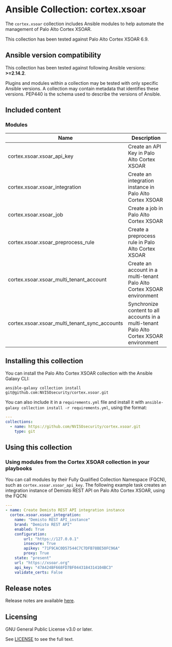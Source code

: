 # Ansible Collection: cortex.xsoar

The `cortex.xsoar` collection includes Ansible modules to help automate the management of Palo Alto Cortex XSOAR.

This collection has been tested against Palo Alto Cortex XSOAR 6.9.

## Ansible version compatibility

This collection has been tested against following Ansible versions: **>=2.14.2**.

Plugins and modules within a collection may be tested with only specific Ansible versions.
A collection may contain metadata that identifies these versions.
PEP440 is the schema used to describe the versions of Ansible.

## Included content

### Modules
Name | Description
--- | ---
cortex.xsoar.xsoar_api_key|Create an API Key in Palo Alto Cortex XSOAR
cortex.xsoar.xsoar_integration|Create an integration instance in Palo Alto Cortex XSOAR
cortex.xsoar.xsoar_job|Create a job in Palo Alto Cortex XSOAR
cortex.xsoar.xsoar_preprocess_rule|Create a preprocess rule in Palo Alto Cortex XSOAR
cortex.xsoar.xsoar_multi_tenant_account|Create an account in a multi-tenant Palo Alto Cortex XSOAR environment
cortex.xsoar.xsoar_multi_tenant_sync_accounts|Synchronize content to all accounts in a multi-tenant Palo Alto Cortex XSOAR environment

## Installing this collection

You can install the Palo Alto Cortex XSOAR collection with the Ansible Galaxy CLI:

    ansible-galaxy collection install git@github.com:NVISOsecurity/cortex.xsoar.git

You can also include it in a `requirements.yml` file and install it with `ansible-galaxy collection install -r requirements.yml`, using the format:

```yaml
---
collections:
  - name: https://github.com/NVISOsecurity/cortex.xsoar.git
    type: git
```

## Using this collection

### Using modules from the Cortex XSOAR collection in your playbooks

You can call modules by their Fully Qualified Collection Namespace (FQCN), such as `cortex.xsoar.xsoar_api_key`.
The following example task creates an integration instance of Demisto REST API on Palo Alto Cortex XSOAR, using the FQCN:

```yaml
---
- name: Create Demisto REST API integration instance
  cortex.xsoar.xsoar_integration:
    name: "Demisto REST API_instance"
    brand: "Demisto REST API"
    enabled: True
    configuration:
        url: "https://127.0.0.1"
        insecure: True
        apikey: "71F9CAC0D57544C7C7DFB78BE50FC96A"
        proxy: True
    state: "present"
    url: "https://xsoar.org"
    api_key: "47A424BF668FD7BF0443184314104BC3"
    validate_certs: False
```

## Release notes

Release notes are available [here](https://github.com/NVISOsecurity/cortex.xsoar/blob/main/CHANGELOG.rst).

## Licensing

GNU General Public License v3.0 or later.

See [LICENSE](https://www.gnu.org/licenses/gpl-3.0.txt) to see the full text.